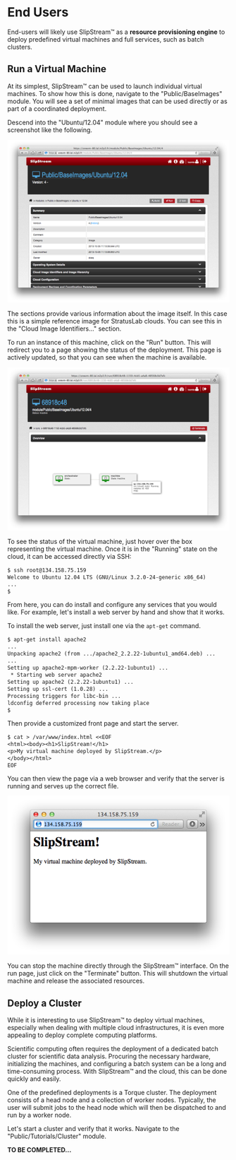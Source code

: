 
# End Users

End-users will likely use SlipStream™ as a **resource provisioning
engine** to deploy predefined virtual machines and full services, such
as batch clusters.

## Run a Virtual Machine

At its simplest, SlipStream™ can be used to launch individual virtual
machines.  To show how this is done, navigate to the
"Public/BaseImages" module.  You will see a set of minimal images that
can be used directly or as part of a coordinated deployment.

Descend into the "Ubuntu/12.04" module where you should see a
screenshot like the following.

![Ubuntu Base Image](images/screenshot-ubuntu.png)

The sections provide various information about the image itself.  In
this case this is a simple reference image for StratusLab clouds.  You
can see this in the "Cloud Image Identifiers..." section.

To run an instance of this machine, click on the "Run" button.  This
will redirect you to a page showing the status of the deployment.
This page is actively updated, so that you can see when the machine is
available.

![Run Monitoring Page](images/screenshot-run-ubuntu.png)

To see the status of the virtual machine, just hover over the box
representing the virtual machine.  Once it is in the "Running" state
on the cloud, it can be accessed directly via SSH:

    $ ssh root@134.158.75.159
    Welcome to Ubuntu 12.04 LTS (GNU/Linux 3.2.0-24-generic x86_64)
    ...
    $

From here, you can do install and configure any services that you
would like.  For example, let's install a web server by hand and show
that it works. 

To install the web server, just install one via the `apt-get`
command. 

    $ apt-get install apache2
    ...
    Unpacking apache2 (from .../apache2_2.2.22-1ubuntu1_amd64.deb) ...
    ...
    Setting up apache2-mpm-worker (2.2.22-1ubuntu1) ...
     * Starting web server apache2
    Setting up apache2 (2.2.22-1ubuntu1) ...
    Setting up ssl-cert (1.0.28) ...
    Processing triggers for libc-bin ...
    ldconfig deferred processing now taking place
    $ 

Then provide a customized front page and start the server.

    $ cat > /var/www/index.html <<EOF
    <html><body><h1>SlipStream!</h1>
    <p>My virtual machine deployed by SlipStream.</p>
    </body></html>
    EOF

You can then view the page via a web browser and verify that the
server is running and serves up the correct file.

![Deployed with SlipStream™](images/screenshot-ubuntu-web.png)

You can stop the machine directly through the SlipStream™ interface.
On the run page, just click on the "Terminate" button.  This will
shutdown the virtual machine and release the associated resources.

## Deploy a Cluster

While it is interesting to use SlipStream™ to deploy virtual machines,
especially when dealing with multiple cloud infrastructures, it is
even more appealing to deploy complete computing platforms.

Scientific computing often requires the deployment of a dedicated
batch cluster for scientific data analysis.  Procuring the necessary
hardware, initializing the machines, and configuring a batch system
can be a long and time-consuming process.  With SlipStream™ and the
cloud, this can be done quickly and easily. 

One of the predefined deployments is a Torque cluster.  The deployment
consists of a head node and a collection of worker nodes.  Typically,
the user will submit jobs to the head node which will then be
dispatched to and run by a worker node.

Let's start a cluster and verify that it works.  Navigate to the
"Public/Tutorials/Cluster" module. 

**TO BE COMPLETED...**

